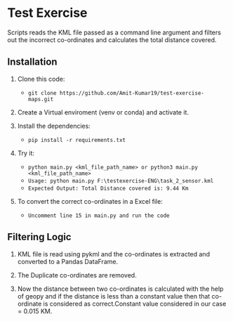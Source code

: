 # Test Exercise

Scripts reads the KML file passed as a command line argument and filters out the incorrect co-ordinates and calculates the total distance covered.

## Installation

1. Clone this code:

    - `git clone https://github.com/Amit-Kumar19/test-exercise-maps.git`

2. Create a Virtual enviroment (venv or conda) and activate it.

3. Install the dependencies:
    - `pip install -r requirements.txt`

4. Try it:

    - `python main.py <kml_file_path_name> or python3 main.py <kml_file_path_name>` 
    - `Usage: python main.py F:\testexercise-ENG\task_2_sensor.kml`
    - `Expected Output: Total Distance covered is: 9.44 Km`

5. To convert the correct co-ordinates in a Excel file:
    - `Uncomment line 15 in main.py and run the code`

## Filtering Logic

1. KML file is read using pykml and the co-ordinates is extracted and converted to a Pandas DataFrame.

2. The Duplicate co-ordinates are removed.

3. Now the distance between two co-ordinates is calculated with the help of geopy and if the distance is less than a constant value then that co-ordinate is considered as correct.Constant value considered in our case = 0.015 KM. 
